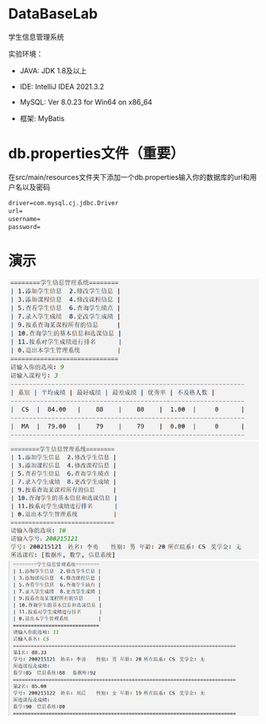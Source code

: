 # DataBaseLab
学生信息管理系统

实验环境：

- JAVA: JDK 1.8及以上

- IDE: IntelliJ IDEA 2021.3.2
- MySQL: Ver 8.0.23 for Win64 on x86_64
- 框架: MyBatis

# db.properties文件（重要）
在src/main/resources文件夹下添加一个db.properties输入你的数据库的url和用户名以及密码
```properties
driver=com.mysql.cj.jdbc.Driver
url=
username=
password=
```
# 演示
![image](README.assets/138846904-98d41a06-fe78-4386-a4de-490c8f8c950c.png)
![image](README.assets/138846973-b474624f-bb2d-4df1-add1-982199d6d342.png)
![image](README.assets/138847008-00cdb305-e227-4130-814c-1b8be397844b.png)
